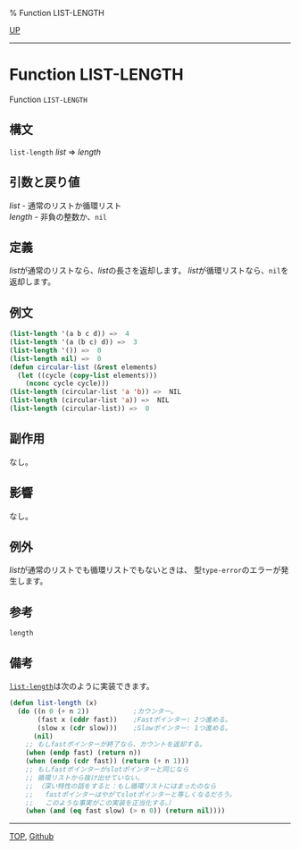 % Function LIST-LENGTH

[UP](14.2.html)  

---

# Function LIST-LENGTH


Function `LIST-LENGTH`


## 構文

`list-length` *list* => *length*


## 引数と戻り値

*list* - 通常のリストか循環リスト  
*length* - 非負の整数か、`nil`


## 定義

*list*が通常のリストなら、*list*の長さを返却します。
*list*が循環リストなら、`nil`を返却します。


## 例文

```lisp
(list-length '(a b c d)) =>  4
(list-length '(a (b c) d)) =>  3
(list-length '()) =>  0
(list-length nil) =>  0
(defun circular-list (&rest elements)
  (let ((cycle (copy-list elements))) 
    (nconc cycle cycle)))
(list-length (circular-list 'a 'b)) =>  NIL
(list-length (circular-list 'a)) =>  NIL
(list-length (circular-list)) =>  0
```


## 副作用

なし。


## 影響

なし。


## 例外

*list*が通常のリストでも循環リストでもないときは、
型`type-error`のエラーが発生します。


## 参考

`length`


## 備考

[`list-length`](14.2.list-length.html)は次のように実装できます。

```lisp
(defun list-length (x)  
  (do ((n 0 (+ n 2))           ;カウンター。
       (fast x (cddr fast))    ;Fastポインター: 2つ進める。
       (slow x (cdr slow)))    ;Slowポインター: 1つ進める。
      (nil)
    ;; もしfastポインターが終了なら、カウントを返却する。
    (when (endp fast) (return n))
    (when (endp (cdr fast)) (return (+ n 1)))
	;; もしfastポインターがslotポインターと同じなら
	;; 循環リストから抜け出せていない。
	;; （深い特性の話をすると：もし循環リストにはまったのなら
	;;   fastポインターはやがてslotポインターと等しくなるだろう。
	;;   このような事実がこの実装を正当化する。）
    (when (and (eq fast slow) (> n 0)) (return nil))))
```


---
[TOP](index.html),  [Github](https://github.com/nptcl/npt-japanese)

